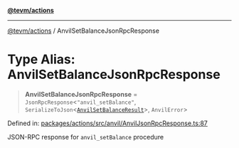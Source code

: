 [**@tevm/actions**](../README.md)

***

[@tevm/actions](../globals.md) / AnvilSetBalanceJsonRpcResponse

# Type Alias: AnvilSetBalanceJsonRpcResponse

> **AnvilSetBalanceJsonRpcResponse** = `JsonRpcResponse`\<`"anvil_setBalance"`, `SerializeToJson`\<[`AnvilSetBalanceResult`](AnvilSetBalanceResult.md)\>, `AnvilError`\>

Defined in: [packages/actions/src/anvil/AnvilJsonRpcResponse.ts:87](https://github.com/evmts/tevm-monorepo/blob/main/packages/actions/src/anvil/AnvilJsonRpcResponse.ts#L87)

JSON-RPC response for `anvil_setBalance` procedure
